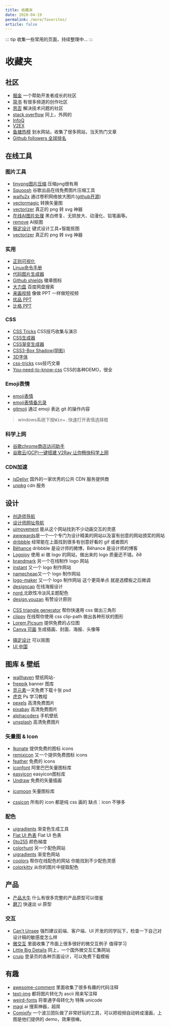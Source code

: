 ```yaml
---
title: 收藏夹
date: 2020-04-19
permalink: /more/favorites/
article: false
---
```

::: tip
收集一些常用的页面，持续整理中...
:::

# 收藏夹
<!-- more -->

## 社区
* [掘金](https://juejin.im/) 一个帮助开发者成长的社区
* [简书](https://www.jianshu.com/) 有很多频道的创作社区
* [思否](https://segmentfault.com/) 解决技术问题的社区
* [stack overflow](https://stackoverflow.com/) 同上，外网的
* [InfoQ](https://www.infoq.cn/topic/Front-end)
* [V2EX](https://www.v2ex.com/)
* [鱼塘热榜](https://mo.fish/main/home/hot) 划水网站，收集了很多网站，当天热门文章
* [Github followers 全球排名](https://wangchujiang.com/github-rank/index.html)

## 在线工具
### 图片工具
* [tinypng图片压缩](https://tinypng.com) 压缩png很有用
* [Squoosh](https://squoosh.app/) 谷歌出品在线免费图片压缩工具
* [waifu2x](http://waifu2x.udp.jp/) 通过卷积网络放大图片([github开源](https://github.com/nagadomi/waifu2x))
* [vectormagic](https://vectormagic.com/) 转换矢量图
* [vectorizer](https://www.vectorizer.io/) 真正的 png 转 svg 神器
* [在线AI图片处理](https://photo.opencool.cn/) 黑白修复、无损放大、动漫化、铅笔画等。
* [remove](https://www.remove.bg/zh) AI抠图
* [稿定设计](https://www.gaoding.com/) 键式设计工具+智能抠图
* [vectorizer](https://www.vectorizer.io/) 真正的 png 转 svg 神器

### 实用
- [正则可视化](https://regex101.com/)
- [Linux命令手册](https://ipcmen.com/)
- [代码图片生成器](https://carbon.now.sh/)
- [Github shields](https://shields.io/) 徽章图标
- [大力盘](https://dalipan.com/) 百度网盘搜索
- [来画视频](https://www.laihua.com/) 像做 PPT 一样做短视频
- [优品 PPT](http://www.ypppt.com/)
- [比格 PPT](http://www.tretars.com/)

### CSS
* [CSS Tricks](http://css-tricks.neatbang.com/) CSS技巧收集与演示
* [CSS生成器](https://neumorphism.io/)
* [CSS渐变生成器](https://www.colorzilla.com/gradient-editor/)
* [CSS3-Box Shadow(阴影)](https://www.html.cn/tool/css3Preview/Box-Shadow.html)
* [3D字体](https://bennettfeely.com/ztext/)
* [css-tricks](https://css-tricks.com/) css技巧文章
* [You-need-to-know-css](https://lhammer.cn/You-need-to-know-css/#/zh-cn/) CSS的各种DEMO，很全

### Emoji表情
* [emoji表情](https://emojipedia.org/)
* [emoji表情备忘录](https://www.webfx.com/tools/emoji-cheat-sheet)
* [gitmoji](https://github.com/carloscuesta/gitmoji) 通过 emoji 表达 git 的操作内容
> windows系统下按<kbd>Win</kbd>+<kbd>.</kbd>快速打开表情选择框

### 科学上网
- [谷歌chrome商店访问助手](https://www.ggfwzs.com/)
- [谷歌云(GCP)一键搭建 V2Ray 让你畅快科学上网](https://www.datacenterfarm.com/2549.html)

### CDN加速
* [jsDelivr](http://www.jsdelivr.com/) 国外的一家优秀的公共 CDN 服务提供商
* [unpkg](https://unpkg.com/) cdn 服务

## 设计
- [创造师导航](http://chuangzaoshi.com/)
- [设计师网址导航](http://hao.uisdc.com/)
- [uimovement](https://uimovement.com/) 能从这个网站找到不少动画交互的灵感
- [awwwards](https://www.awwwards.com/)是一个一个专门为设计精美的网站以及富有创意的网站颁奖的网站
- [dribbble](https://dribbble.com/) 经常能在上面找到很多有创意好看的 gif 或者图片
- [Bēhance](https://www.behance.net/) dribbble 是设计师的微博，Bēhance 是设计师的博客
- [Logojoy](https://logojoy.com/) 使用 ai 做 logo 的网站，做出来的 logo 质量还不错。∂∂
- [brandmark](http://brandmark.io/) 另一个在线制作 logo 网站
- [instant](https://instantlogodesign.com/) 又一个 logo 制作网站
- [namecheap](https://www.namecheap.com/logo-maker/app/)又一个 logo 制作网站
- [logo-maker](https://www.designevo.com/logo-maker/) 又一个 logo 制作网站 这个更简单点 就是选模板之后微调
- [designcap](https://www.designcap.com/) 在线海报设计
- [nord ](https://github.com/arcticicestudio/nord) 北欧性冷淡风主题配色
- [design.youzan](http://design.youzan.com/) 有赞设计原则
* [CSS triangle generator](http://apps.eky.hk/css-triangle-generator/) 帮你快速用 css 做出三角形
* [clippy](http://bennettfeely.com/clippy/) 在线帮你使用 css clip-path 做出各种形状的图形
* [Lorem Picsum](https://picsum.photos/) 提供免费的占位图
* [Canva 可画](https://www.canva.cn/) 生成插画、封面、海报、头像等
- [搞定设计](https://www.gaoding.com/) 可以抠图
- [UI 中国](https://www.ui.cn/)

## 图库 & 壁纸
- [wallhaven](https://alpha.wallhaven.cc/) 壁纸网站-
- [freepik](https://www.freepik.com/) banner 图库
- [觅元素](http://www.51yuansu.com/)一天免费下载十张 psd
- [虎克](https://huke88.com/) Ps 学习教程
- [pexels](https://www.pexels.com/) 高清免费图片
- [pixabay](https://pixabay.com/photos/) 高清免费图片
- [alphacoders](https://art.alphacoders.com/) 手机壁纸
- [unsplash](https://unsplash.com/) 高清免费图片
### 矢量图 & Icon
- [Ikonate](https://github.com/mikolajdobrucki/ikonate) 提供免费的图标 icons
- [remixicon](https://remixicon.com/) 又一个提供免费图标 icons
- [feather](https://github.com/feathericons/feather) 免费的 icons
- [iconfont](https://www.iconfont.cn/) 阿里巴巴矢量图标库
- [easyicon](https://www.easyicon.net/) easyicon图标库
- [Undraw](https://undraw.co/illustrations) 免费的矢量插画
* [icomoon](https://icomoon.io/) 矢量图标库
- [cssicon](http://cssicon.space/#/) 所有的 icon 都是纯 css 画的 缺点：icon 不够多
### 配色
- [uigradients](https://uigradients.com/) 渐变色生成工具
- [Flat UI 色表](https://flatuicolors.com/) Flat UI 色表
- [0to255](https://www.0to255.com/) 颜色梯度
- [colorhunt](http://colorhunt.co/) 另一个配色网站
- [uigradients](https://uigradients.com/#SummerDog) 渐变色网站
- [coolors](https://coolors.co/) 帮你在线配色的网站 你能找到不少配色灵感
- [colorkitty](https://colorkitty.com/) 从你的图片中提取配色

## 产品
- [产品大牛](http://www.pmdaniu.com/) 什么有很多完整的产品原型可以借鉴
- [磨刀](https://modao.cc/pricing) 快速出 ui 原型
### 交互
- [Can't Unsee](https://cantunsee.space/) 强烈建议前端、客户端、UI 开发的同学玩下，检查一下自己对设计稿的敏感度怎么样
- [微交互](http://aliscued.lofter.com/) 里面收集了市面上很多很好的微交互例子 值得学习
- [Little Big Details](http://littlebigdetails.com/) 同上，一个国外微交互汇集网站
- [cruip](https://cruip.com/) 登录页的各种页面设计，可以免费下载模板

## 有趣
- [awesome-comment](https://github.com/Blankj/awesome-comment) 里面收集了很多有趣的代码注释
- [text-img](https://www.text-image.com/index.html) 都将图片转化为 ascii 用来写注释
- [weird-fonts](https://github.com/beizhedenglong/weird-fonts) 将普通字母转化为 特殊 unicode
- [magi](https://magi.com/) ai 搜索神器，超屌
- [Comixify](https://comixify.ii.pw.edu.pl/) 一个波兰团队做了非常好玩的工具，可以把视频自动转成漫画，上图是他们提供的 demo，效果很棒。